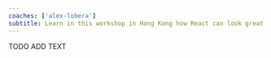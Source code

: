 ```yaml
---
coaches: ['alex-lobera']
subtitle: Learn in this workshop in Hong Kong how React can look great and encourage design consistency using Design Systems
---
```


TODO ADD TEXT
